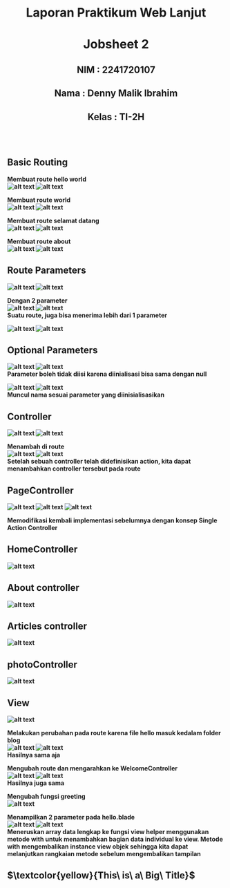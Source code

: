 # <center><strong> Laporan Praktikum Web Lanjut </center>

# <center> Jobsheet 2 </strong></center>

## <center><strong>NIM : 2241720107 <br></center>

## <center><strong>Nama : Denny Malik Ibrahim <br></center>

## <center><strong>Kelas : TI-2H</center>

<br>
<br>

## Basic Routing<br>

Membuat route hello world <br>
![alt text](images/image-3.png)
![alt text](images/image.png)

Membuat route world <br>
![alt text](images/image-4.png)
![alt text](images/image-1.png)

Membuat route selamat datang <br>
![alt text](images/image-5.png)
![alt text](images/image-2.png)

Membuat route about <br>
![alt text](images/image-6.png)
![alt text](images/image-7.png)

## Route Parameters <br>

![alt text](images/image-8.png)
![alt text](images/image-9.png)

Dengan 2 parameter <br>
![alt text](images/image-10.png)
![alt text](images/image-11.png) <br>
Suatu route, juga bisa menerima lebih dari 1 parameter

![alt text](images/image-13.png)
![alt text](images/image-12.png)

## Optional Parameters <br>

![alt text](images/image-14.png)
![alt text](images/image-16.png) <br>
Parameter boleh tidak diisi karena diinialisasi bisa sama dengan null

![alt text](images/image-17.png)
![alt text](images/image-18.png) <br>
Muncul nama sesuai parameter yang diinisialisasikan

## Controller <br>

![alt text](images/image-19.png)
![alt text](images/image-20.png)

Menambah di route <br>
![alt text](images/image-21.png)
![alt text](images/image-22.png) <br>
Setelah sebuah controller telah didefinisikan action, kita dapat menambahkan controller tersebut pada route

## PageController <br>

![alt text](images/image-23.png)
![alt text](images/image-24.png)
![alt text](images/image-25.png) <br>

Memodifikasi kembali implementasi sebelumnya dengan konsep Single Action Controller <br>

## HomeController <br>

![alt text](images/image-26.png)

## About controller <br>

![alt text](images/image-27.png)

## Articles controller <br>

![alt text](images/image-28.png)

## photoController <br>

![alt text](images/image-29.png)

## View <br>

![alt text](images/image-30.png) <br>

Melakukan perubahan pada route karena file hello masuk kedalam folder blog <br>
![alt text](images/image-31.png)
![alt text](images/image-32.png) <br>
Hasilnya sama aja <br>

Mengubah route dan mengarahkan ke WelcomeController <br>
![alt text](images/image-33.png)
![alt text](images/image-34.png) <br>
Hasilnya juga sama <br>

Mengubah fungsi greeting <br>
![alt text](images/image-35.png)

Menampilkan 2 parameter pada hello.blade <br>
![alt text](images/image-36.png)
![alt text](images/image-37.png) <br>
Meneruskan array data lengkap ke fungsi view helper menggunakan metode with untuk menambahkan bagian data individual ke view. Metode with mengembalikan instance view objek sehingga kita dapat melanjutkan rangkaian metode sebelum mengembalikan tampilan
## $\textcolor{yellow}{This\ is\ a\ Big\ Title}$
